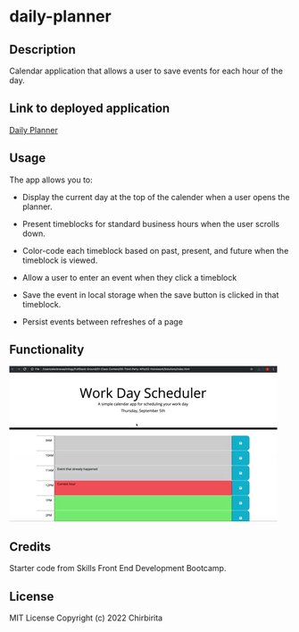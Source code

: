 # daily-planner

## Description

Calendar application that allows a user to save events for each hour of the day.

## Link to deployed application

[Daily Planner](https://chirbirita.github.io/daily-planner/)

## Usage

The app allows you to:

* Display the current day at the top of the calender when a user opens the planner.

* Present timeblocks for standard business hours when the user scrolls down.

* Color-code each timeblock based on past, present, and future when the timeblock is viewed.

* Allow a user to enter an event when they click a timeblock

* Save the event in local storage when the save button is clicked in that timeblock.

* Persist events between refreshes of a page

## Functionality

![Demo daily planner](./assets/images/05-third-party-apis-homework-demo.gif)

## Credits

Starter code from Skills Front End Development Bootcamp.

## License

MIT License
Copyright (c) 2022 Chirbirita
